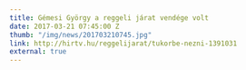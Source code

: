 ```yaml
---
title: Gémesi György a reggeli járat vendége volt
date: 2017-03-21 07:45:00 Z
thumb: "/img/news/201703210745.jpg"
link: http://hirtv.hu/reggelijarat/tukorbe-nezni-1391031
external: true
---
```

